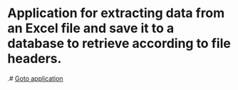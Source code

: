﻿# Application for extracting data from an Excel file and save it to a database to retrieve according to file headers. 
.# [Goto application](https://riskadvisors.herokuapp.com)
